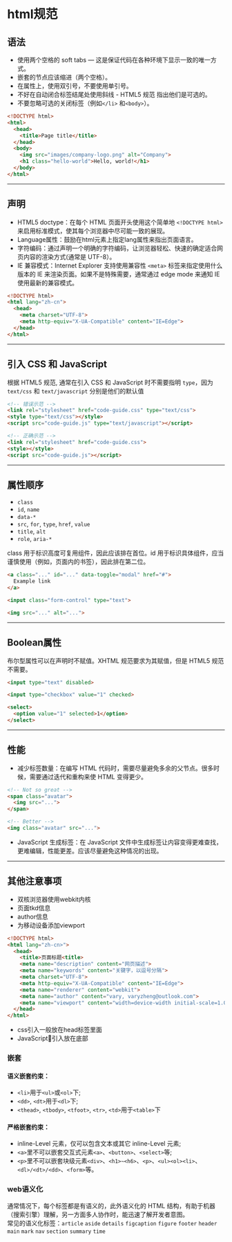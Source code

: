 # html规范  
## 语法  

* 使用两个空格的 soft tabs — 这是保证代码在各种环境下显示一致的唯一方式。  
* 嵌套的节点应该缩进（两个空格）。  
* 在属性上，使用双引号，不要使用单引号。  
* 不好在自动闭合标签结尾处使用斜线 - HTML5 规范 指出他们是可选的。  
* 不要忽略可选的关闭标签（例如`</li>` 和`<body>`）。
```html
<!DOCTYPE html>
<html>
  <head>
    <title>Page title</title>
  </head>
  <body>
    <img src="images/company-logo.png" alt="Company">
    <h1 class="hello-world">Hello, world!</h1>
  </body>
</html>
```
***
## 声明
* HTML5 doctype：在每个 HTML 页面开头使用这个简单地 `<!DOCTYPE html>` 来启用标准模式，使其每个浏览器中尽可能一致的展现。  
* Language属性：鼓励在html元素上指定lang属性来指出页面语言。  
* 字符编码：通过声明一个明确的字符编码，让浏览器轻松、快速的确定适合网页内容的渲染方式(通常是 UTF-8）。  
* IE 兼容模式：Internet Explorer 支持使用兼容性 `<meta>` 标签来指定使用什么版本的 IE 来渲染页面。如果不是特殊需要，通常通过 edge mode 来通知 IE 使用最新的兼容模式。  
```html
<!DOCTYPE html>
<html lang="zh-cn">
  <head>
    <meta charset="UTF-8">
    <meta http-equiv="X-UA-Compatible" content="IE=Edge">
  </head>
</html>
```
***
## 引入 CSS 和 JavaScript
根据 HTML5 规范, 通常在引入 CSS 和 JavaScript 时不需要指明 `type`，因为 `text/css` 和 `text/javascript` 分别是他们的默认值
```html
<!-- 错误示范 -->
<link rel="stylesheet" href="code-guide.css" type="text/css">
<style type="text/css"></style>
<script src="code-guide.js" type="text/javascript"></script>

<!-- 正确示范 -->
<link rel="stylesheet" href="code-guide.css">
<style></style>
<script src="code-guide.js"></script>
```  
***
## 属性顺序
* `class`
* `id`, `name`
* `data-*`
* `src`, `for`, `type`, `href`, `value`
* `title`, `alt`
* `role`, `aria-*`  

class 用于标识高度可复用组件，因此应该排在首位。id 用于标识具体组件，应当谨慎使用（例如，页面内的书签），因此排在第二位。  
```html
<a class="..." id="..." data-toggle="modal" href="#">
  Example link
</a>

<input class="form-control" type="text">

<img src="..." alt="...">
```
***
## Boolean属性  
布尔型属性可以在声明时不赋值。XHTML 规范要求为其赋值，但是 HTML5 规范不需要。  
```html
<input type="text" disabled>

<input type="checkbox" value="1" checked>

<select>
  <option value="1" selected>1</option>
</select>
```
***
## 性能
* 减少标签数量：在编写 HTML 代码时，需要尽量避免多余的父节点。很多时候，需要通过迭代和重构来使 HTML 变得更少。
```html
<!-- Not so great -->
<span class="avatar">
  <img src="...">
</span>

<!-- Better -->
<img class="avatar" src="...">
```
* JavaScript 生成标签：在 JavaScript 文件中生成标签让内容变得更难查找，更难编辑，性能更差。应该尽量避免这种情况的出现。  
***
## 其他注意事项
* 双核浏览器使用webkit内核
* 页面tkd信息
* author信息
* 为移动设备添加viewport  
```html
<!DOCTYPE html>
<html lang="zh-cn>">
  <head>
    <title>页面标题<title>
    <meta name="description" content="网页描述">
    <meta name="keywords" content="关键字，以逗号分隔">
    <meta charset="UTF-8">
    <meta http-equiv="X-UA-Compatible" content="IE=Edge">
    <meta name="renderer" content="webkit">
    <meta name="author" content="vary, varyzheng@outlook.com">
    <meta name="viewport" content="width=device-width initial-scale=1.0, maximum-scale=1.0, user-scalable=no">
  </head>
</html>
```
* css引入一般放在head标签里面</li>
* JavaScript引入放在底部  
### 嵌套
#### 语义嵌套约束：
* `<li>`用于`<ul>`或`<ol>`下;
* `<dd>`, `<dt>`用于`<dl>`下;
* `<thead>`, `<tbody>`, `<tfoot>`, `<tr>`, `<td>`用于`<table>`下
#### 严格嵌套约束：
* inline-Level 元素，仅可以包含文本或其它 inline-Level 元素;
* `<a>`里不可以嵌套交互式元素`<a>`、`<button>`、`<select>`等;
* `<p>`里不可以嵌套块级元素`<div>`、`<h1>~<h6>`、`<p>`、`<ul><ol><li>`、`<dl>/<dt>/<dd>`、`<form>`等。

### web语义化
通常情况下，每个标签都是有语义的，此外语义化的 HTML 结构，有助于机器（搜索引擎）理解，另一方面多人协作时，能迅速了解开发者意图。  
常见的语义化标签：`article` `aside` `details` `figcaption` `figure` `footer` `header` `main` `mark` `nav` `section` `summary` `time`
